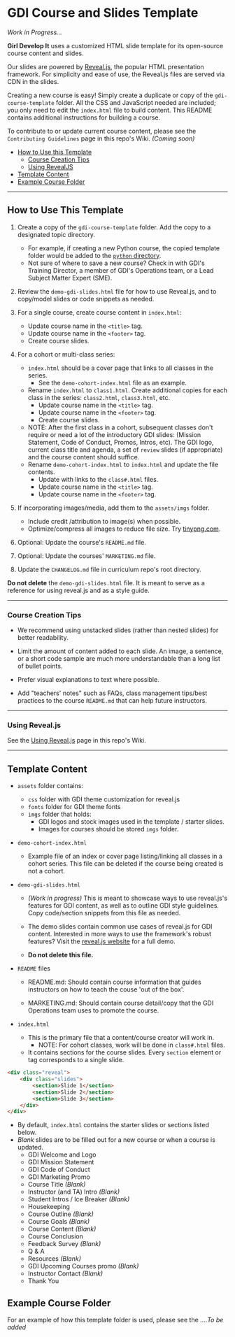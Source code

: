 # GDI Course and Slides Template

_Work in Progress..._

**Girl Develop It** uses a customized HTML slide template for its open-source course content and slides.

Our slides are powered by [Reveal.js](https://revealjs.com/), the popular HTML presentation framework. For simplicity and ease of use, the Reveal.js files are served via CDN in the slides.

Creating a new course is easy! Simply create a duplicate or copy of the `gdi-course-template` folder. All the CSS and JavaScript needed are included; you only need to edit the `index.html` file to build content. This README contains additional instructions for building a course.

To contribute to or update current course content, please see the `Contributing Guidelines` page in this repo's Wiki. _(Coming soon)_

- [How to Use this Template](#how-to-use-this-template)
  - [Course Creation Tips](#course-creation-tips)
  - [Using RevealJS](#using-revealjs)
- [Template Content](#template-content)
- [Example Course Folder](#example-course-folder)

<hr>

## How to Use This Template

1. Create a copy of the `gdi-course-template` folder. Add the copy to a designated topic directory.

   - For example, if creating a new Python course, the copied template folder would be added to the [`python` directory](https://github.com/girldevelopit/gdi-curriculum/tree/main/python).
   - Not sure of where to save a new course? Check in with GDI's Training Director, a member of GDI's Operations team, or a Lead Subject Matter Expert (SME).

2. Review the `demo-gdi-slides.html` file for how to use Reveal.js, and to copy/model slides or code snippets as needed.

3. For a single course, create course content in `index.html`:

   - Update course name in the `<title>` tag.
   - Update course name in the `<footer>` tag.
   - Create course slides.

4. For a cohort or multi-class series:

   - `index.html` should be a cover page that links to all classes in the series.
     - See the `demo-cohort-index.html` file as an example.
   - Rename `index.html` to `class1.html`. Create additional copies for each class in the series: `class2.html`, `class3.html`, etc.
     - Update course name in the `<title>` tag.
     - Update course name in the `<footer>` tag.
     - Create course slides.
   - NOTE: After the first class in a cohort, subsequent classes don't require or need a lot of the introductory GDI slides: (Mission Statement, Code of Conduct, Promos, Intros, etc). The GDI logo, current class title and agenda, a set of `review` slides (if appropriate) and the course content should suffice.
   - Rename `demo-cohort-index.html` to `index.html` and update the file contents.
     - Update with links to the `class#.html` files.
     - Update course name in the `<title>` tag.
     - Update course name in the `<footer>` tag.

5. If incorporating images/media, add them to the `assets/imgs` folder.

   - Include credit /attribution to image(s) when possible.
   - Optimize/compress all images to reduce file size. Try [tinypng.com](https://tinypng.com/).

6. Optional: Update the course's `README.md` file.

7. Optional: Update the courses' `MARKETING.md` file.

8. Update the `CHANGELOG.md` file in curriculum repo's root directory.

**Do not delete** the `demo-gdi-slides.html` file. It is meant to serve as a reference for using reveal.js and as a style guide.

<hr>

### Course Creation Tips

- We recommend using unstacked slides (rather than nested slides) for better readability.

- Limit the amount of content added to each slide. An image, a sentence, or a short code sample are much more understandable than a long list of bullet points.

- Prefer visual explanations to text where possible.

- Add "teachers' notes" such as FAQs, class management tips/best practices to the course `README.md` that can help future instructors.

<hr>

### Using Reveal.js

See the [Using Reveal.js](https://github.com/girldevelopit/gdi-curriculum/wiki/Using-Reveal.js) page in this repo's Wiki.

<hr>

## Template Content

- `assets` folder contains:

  - `css` folder with GDI theme customization for reveal.js
  - `fonts` folder for GDI theme fonts
  - `imgs` folder that holds:
    - GDI logos and stock images used in the template / starter slides.
    - Images for courses should be stored `imgs` folder.

- `demo-cohort-index.html`

  - Example file of an index or cover page listing/linking all classes in a cohort series. This file can be deleted if the course being created is not a cohort.

- `demo-gdi-slides.html`

  - _(Work in progress)_ This is meant to showcase ways to use reveal.js's features for GDI content, as well as to outline GDI style guidelines. Copy code/section snippets from this file as needed.

  - The demo slides contain common use cases of reveal.js for GDI content. Interested in more ways to use the framework's robust features? Visit the [reveal.js website](https://revealjs.com/) for a full demo.

  - **Do not delete this file.**

- `README` files

  - README.md: Should contain course information that guides instructors on how to teach the couse 'out of the box'.

  - MARKETING.md: Should contain course detail/copy that the GDI Operations team uses to promote the course.

- `index.html`
  - This is the primary file that a content/course creator will work in.
    - NOTE: For cohort classes, work will be done in `class#.html` files.
  - It contains sections for the course slides. Every `section` element or tag corresponds to a single slide.

```html
<div class="reveal">
	<div class="slides">
		<section>Slide 1</section>
		<section>Slide 2</section>
		<section>Slide 3</section>
	</div>
</div>
```

- By default, `index.html` contains the starter slides or sections listed below.
- _Blank_ slides are to be filled out for a new course or when a course is updated.
  - GDI Welcome and Logo
  - GDI Mission Statement
  - GDI Code of Conduct
  - GDI Marketing Promo
  - Course Title _(Blank)_
  - Instructor (and TA) Intro _(Blank)_
  - Student Intros / Ice Breaker _(Blank)_
  - Housekeeping
  - Course Outline _(Blank)_
  - Course Goals _(Blank)_
  - Course Content _(Blank)_
  - Course Conclusion
  - Feedback Survey _(Blank)_
  - Q & A
  - Resources _(Blank)_
  - GDI Upcoming Courses promo _(Blank)_
  - Instructor Contact _(Blank)_
  - Thank You

## Example Course Folder

For an example of how this template folder is used, please see the ...._To be added_
